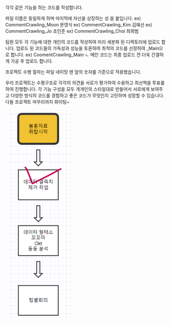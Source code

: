 각각 같은 기능을 하는 코드를 작성합니다.

파일 이름은 동일하게 하며 마지막에 자신을 상징하는 성 을 붙입니다.
ex) CommentCrawling_Moon 문영식
ex) CommentCrawling_Kim 김예선
ex) CommentCrawling_Jo 조인준
ex) CommentCrawling_Choi 최희범
 
팀원 모두 각 기능에 대한 개인의 코드를 작성하여 미리 세분화 된 디렉토리에 업로드 합니다.
업로드 된 코드들의 가독성과 성능을 토론하여 최적의 코드를 선정하여 _Main으로 합니다.
ex) CoomentCrawling_Main
ㄴ 메인 코드는 최종 업로드 전 더욱 간결하게 가공 후 업로드 합니다.

프로젝트 수행 절차는 파일 네이밍 맨 앞의 숫자를 기준으로 적용했습니다.

우리 프로젝트는 수평구조로 각각의 의견을 서로가 평가하여 수용하고 최선책을 투표를 하여 진행합니다.
각 기능 구성을 모두 개개인의 스타일대로 만들어서 서로에게 보여주고 다양한 방식의 코드를 경험하고 좋은 코드가 무엇인지 고민하며 성장할 수 있습니다.
다들 프로젝트 마무리까지 화이팅~

<img src='https://github.com/Ijjoe/k-digital_alpaedu_pythonStudy/blob/main/img/1%EC%B0%A8%EA%B3%84%ED%9A%8D%ED%91%9C_2.PNG'/>
